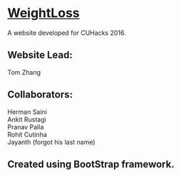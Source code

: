 # [WeightLoss](https://zhangtom54321.github.io/WeightLoss/)

A website developed for CUHacks 2016.
## Website Lead:
Tom Zhang

## Collaborators:
Herman Saini<br />
Ankit Rustagi<br />
Pranav Palla<br />
Rohit Cutinha<br />
Jayanth (forgot his last name)<br />

## Created using BootStrap framework.
